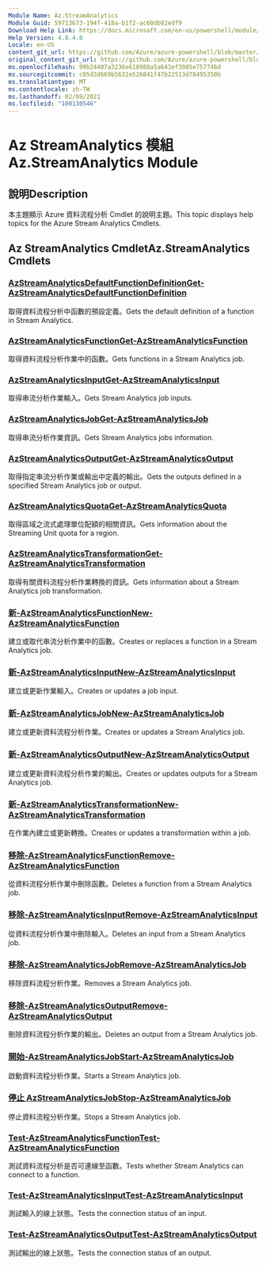 ```yaml
---
Module Name: Az.StreamAnalytics
Module Guid: 59713673-194f-418a-b1f2-ac60db82edf9
Download Help Link: https://docs.microsoft.com/en-us/powershell/module/az.streamanalytics
Help Version: 4.0.4.0
Locale: en-US
content_git_url: https://github.com/Azure/azure-powershell/blob/master/src/StreamAnalytics/StreamAnalytics/help/Az.StreamAnalytics.md
original_content_git_url: https://github.com/Azure/azure-powershell/blob/master/src/StreamAnalytics/StreamAnalytics/help/Az.StreamAnalytics.md
ms.openlocfilehash: 99b24407a3236e618988a5a641ef3985e757746d
ms.sourcegitcommit: c05d3d669b5631e526841f47b22513d78495350b
ms.translationtype: MT
ms.contentlocale: zh-TW
ms.lasthandoff: 02/09/2021
ms.locfileid: "100130546"
---
```

# <span data-ttu-id="3457e-101">Az StreamAnalytics 模組</span><span class="sxs-lookup"><span data-stu-id="3457e-101">Az.StreamAnalytics Module</span></span>
## <span data-ttu-id="3457e-102">說明</span><span class="sxs-lookup"><span data-stu-id="3457e-102">Description</span></span>
<span data-ttu-id="3457e-103">本主題顯示 Azure 資料流程分析 Cmdlet 的說明主題。</span><span class="sxs-lookup"><span data-stu-id="3457e-103">This topic displays help topics for the Azure Stream Analytics Cmdlets.</span></span>

## <span data-ttu-id="3457e-104">Az StreamAnalytics Cmdlet</span><span class="sxs-lookup"><span data-stu-id="3457e-104">Az.StreamAnalytics Cmdlets</span></span>
### [<span data-ttu-id="3457e-105">AzStreamAnalyticsDefaultFunctionDefinition</span><span class="sxs-lookup"><span data-stu-id="3457e-105">Get-AzStreamAnalyticsDefaultFunctionDefinition</span></span>](Get-AzStreamAnalyticsDefaultFunctionDefinition.md)
<span data-ttu-id="3457e-106">取得資料流程分析中函數的預設定義。</span><span class="sxs-lookup"><span data-stu-id="3457e-106">Gets the default definition of a function in Stream Analytics.</span></span>

### [<span data-ttu-id="3457e-107">AzStreamAnalyticsFunction</span><span class="sxs-lookup"><span data-stu-id="3457e-107">Get-AzStreamAnalyticsFunction</span></span>](Get-AzStreamAnalyticsFunction.md)
<span data-ttu-id="3457e-108">取得資料流程分析作業中的函數。</span><span class="sxs-lookup"><span data-stu-id="3457e-108">Gets functions in a Stream Analytics job.</span></span>

### [<span data-ttu-id="3457e-109">AzStreamAnalyticsInput</span><span class="sxs-lookup"><span data-stu-id="3457e-109">Get-AzStreamAnalyticsInput</span></span>](Get-AzStreamAnalyticsInput.md)
<span data-ttu-id="3457e-110">取得串流分析作業輸入。</span><span class="sxs-lookup"><span data-stu-id="3457e-110">Gets Stream Analytics job inputs.</span></span>

### [<span data-ttu-id="3457e-111">AzStreamAnalyticsJob</span><span class="sxs-lookup"><span data-stu-id="3457e-111">Get-AzStreamAnalyticsJob</span></span>](Get-AzStreamAnalyticsJob.md)
<span data-ttu-id="3457e-112">取得串流分析作業資訊。</span><span class="sxs-lookup"><span data-stu-id="3457e-112">Gets Stream Analytics jobs information.</span></span>

### [<span data-ttu-id="3457e-113">AzStreamAnalyticsOutput</span><span class="sxs-lookup"><span data-stu-id="3457e-113">Get-AzStreamAnalyticsOutput</span></span>](Get-AzStreamAnalyticsOutput.md)
<span data-ttu-id="3457e-114">取得指定串流分析作業或輸出中定義的輸出。</span><span class="sxs-lookup"><span data-stu-id="3457e-114">Gets the outputs defined in a specified Stream Analytics job or output.</span></span>

### [<span data-ttu-id="3457e-115">AzStreamAnalyticsQuota</span><span class="sxs-lookup"><span data-stu-id="3457e-115">Get-AzStreamAnalyticsQuota</span></span>](Get-AzStreamAnalyticsQuota.md)
<span data-ttu-id="3457e-116">取得區域之流式處理單位配額的相關資訊。</span><span class="sxs-lookup"><span data-stu-id="3457e-116">Gets information about the Streaming Unit quota for a region.</span></span>

### [<span data-ttu-id="3457e-117">AzStreamAnalyticsTransformation</span><span class="sxs-lookup"><span data-stu-id="3457e-117">Get-AzStreamAnalyticsTransformation</span></span>](Get-AzStreamAnalyticsTransformation.md)
<span data-ttu-id="3457e-118">取得有關資料流程分析作業轉換的資訊。</span><span class="sxs-lookup"><span data-stu-id="3457e-118">Gets information about a Stream Analytics job transformation.</span></span>

### [<span data-ttu-id="3457e-119">新-AzStreamAnalyticsFunction</span><span class="sxs-lookup"><span data-stu-id="3457e-119">New-AzStreamAnalyticsFunction</span></span>](New-AzStreamAnalyticsFunction.md)
<span data-ttu-id="3457e-120">建立或取代串流分析作業中的函數。</span><span class="sxs-lookup"><span data-stu-id="3457e-120">Creates or replaces a function in a Stream Analytics job.</span></span>

### [<span data-ttu-id="3457e-121">新-AzStreamAnalyticsInput</span><span class="sxs-lookup"><span data-stu-id="3457e-121">New-AzStreamAnalyticsInput</span></span>](New-AzStreamAnalyticsInput.md)
<span data-ttu-id="3457e-122">建立或更新作業輸入。</span><span class="sxs-lookup"><span data-stu-id="3457e-122">Creates or updates a job input.</span></span>

### [<span data-ttu-id="3457e-123">新-AzStreamAnalyticsJob</span><span class="sxs-lookup"><span data-stu-id="3457e-123">New-AzStreamAnalyticsJob</span></span>](New-AzStreamAnalyticsJob.md)
<span data-ttu-id="3457e-124">建立或更新資料流程分析作業。</span><span class="sxs-lookup"><span data-stu-id="3457e-124">Creates or updates a Stream Analytics job.</span></span>

### [<span data-ttu-id="3457e-125">新-AzStreamAnalyticsOutput</span><span class="sxs-lookup"><span data-stu-id="3457e-125">New-AzStreamAnalyticsOutput</span></span>](New-AzStreamAnalyticsOutput.md)
<span data-ttu-id="3457e-126">建立或更新資料流程分析作業的輸出。</span><span class="sxs-lookup"><span data-stu-id="3457e-126">Creates or updates outputs for a Stream Analytics job.</span></span>

### [<span data-ttu-id="3457e-127">新-AzStreamAnalyticsTransformation</span><span class="sxs-lookup"><span data-stu-id="3457e-127">New-AzStreamAnalyticsTransformation</span></span>](New-AzStreamAnalyticsTransformation.md)
<span data-ttu-id="3457e-128">在作業內建立或更新轉換。</span><span class="sxs-lookup"><span data-stu-id="3457e-128">Creates or updates a transformation within a job.</span></span>

### [<span data-ttu-id="3457e-129">移除-AzStreamAnalyticsFunction</span><span class="sxs-lookup"><span data-stu-id="3457e-129">Remove-AzStreamAnalyticsFunction</span></span>](Remove-AzStreamAnalyticsFunction.md)
<span data-ttu-id="3457e-130">從資料流程分析作業中刪除函數。</span><span class="sxs-lookup"><span data-stu-id="3457e-130">Deletes a function from a Stream Analytics job.</span></span>

### [<span data-ttu-id="3457e-131">移除-AzStreamAnalyticsInput</span><span class="sxs-lookup"><span data-stu-id="3457e-131">Remove-AzStreamAnalyticsInput</span></span>](Remove-AzStreamAnalyticsInput.md)
<span data-ttu-id="3457e-132">從資料流程分析作業中刪除輸入。</span><span class="sxs-lookup"><span data-stu-id="3457e-132">Deletes an input from a Stream Analytics job.</span></span>

### [<span data-ttu-id="3457e-133">移除-AzStreamAnalyticsJob</span><span class="sxs-lookup"><span data-stu-id="3457e-133">Remove-AzStreamAnalyticsJob</span></span>](Remove-AzStreamAnalyticsJob.md)
<span data-ttu-id="3457e-134">移除資料流程分析作業。</span><span class="sxs-lookup"><span data-stu-id="3457e-134">Removes a Stream Analytics job.</span></span>

### [<span data-ttu-id="3457e-135">移除-AzStreamAnalyticsOutput</span><span class="sxs-lookup"><span data-stu-id="3457e-135">Remove-AzStreamAnalyticsOutput</span></span>](Remove-AzStreamAnalyticsOutput.md)
<span data-ttu-id="3457e-136">刪除資料流程分析作業的輸出。</span><span class="sxs-lookup"><span data-stu-id="3457e-136">Deletes an output from a Stream Analytics job.</span></span>

### [<span data-ttu-id="3457e-137">開始-AzStreamAnalyticsJob</span><span class="sxs-lookup"><span data-stu-id="3457e-137">Start-AzStreamAnalyticsJob</span></span>](Start-AzStreamAnalyticsJob.md)
<span data-ttu-id="3457e-138">啟動資料流程分析作業。</span><span class="sxs-lookup"><span data-stu-id="3457e-138">Starts a Stream Analytics job.</span></span>

### [<span data-ttu-id="3457e-139">停止 AzStreamAnalyticsJob</span><span class="sxs-lookup"><span data-stu-id="3457e-139">Stop-AzStreamAnalyticsJob</span></span>](Stop-AzStreamAnalyticsJob.md)
<span data-ttu-id="3457e-140">停止資料流程分析作業。</span><span class="sxs-lookup"><span data-stu-id="3457e-140">Stops a Stream Analytics job.</span></span>

### [<span data-ttu-id="3457e-141">Test-AzStreamAnalyticsFunction</span><span class="sxs-lookup"><span data-stu-id="3457e-141">Test-AzStreamAnalyticsFunction</span></span>](Test-AzStreamAnalyticsFunction.md)
<span data-ttu-id="3457e-142">測試資料流程分析是否可連線至函數。</span><span class="sxs-lookup"><span data-stu-id="3457e-142">Tests whether Stream Analytics can connect to a function.</span></span>

### [<span data-ttu-id="3457e-143">Test-AzStreamAnalyticsInput</span><span class="sxs-lookup"><span data-stu-id="3457e-143">Test-AzStreamAnalyticsInput</span></span>](Test-AzStreamAnalyticsInput.md)
<span data-ttu-id="3457e-144">測試輸入的線上狀態。</span><span class="sxs-lookup"><span data-stu-id="3457e-144">Tests the connection status of an input.</span></span>

### [<span data-ttu-id="3457e-145">Test-AzStreamAnalyticsOutput</span><span class="sxs-lookup"><span data-stu-id="3457e-145">Test-AzStreamAnalyticsOutput</span></span>](Test-AzStreamAnalyticsOutput.md)
<span data-ttu-id="3457e-146">測試輸出的線上狀態。</span><span class="sxs-lookup"><span data-stu-id="3457e-146">Tests the connection status of an output.</span></span>


